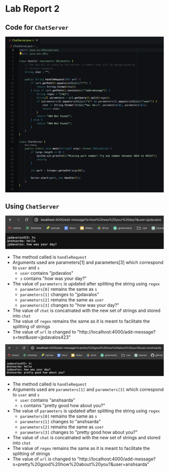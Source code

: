 # Lab Report 2

## Code for `ChatServer`

![Image](lab-report-2-pics/ChatServer-code.png)

## Using `ChatServer`
![Image](lab-report-2-pics/using-ChatServer-1.png)

* The method called is `handleRequest`
* Arguments used are parameters[1] and parameters[3] which correspond to `user` and `s`
  * `user` contains "jpdavalos"
  * `s` contains "how was your day?"
* The value of `parameters` is updated after splitting the string using `regex`
  *  `parameters[0]` remains the same as `s`
  *  `parameters[1]` changes to "jpdavalos"
  *  `parameters[2]` remains the same as `user`
  *  `parameters[3]` changes to "how was your day?"
* The value of `chat` is concatnated with the new set of strings and stored into `chat`
* The value of `regex` remains the same as it is meant to facilitate the splitting of strings
* The value of `url` is changed to "http://localhost:4000/add-message?s=test&user=jpdavalos423"

 
![Image](lab-report-2-pics/using-ChatServer-2.png)

* The method called is `handleRequest`
* Arguments used are `parameters[1]` and `parameters[3]` which correspond to `user` and `s`
  * `user` contains "anshsarda"
  * `s` contains "pretty good how about you?"
* The value of `parameters` is updated after splitting the string using `regex`
  *  `parameters[0]` remains the same as `s`
  *  `parameters[1]` changes to "anshsarda"
  *  `parameters[2]` remains the same as `user`
  *  `parameters[3]` changes to "pretty good how about you?"
* The value of `chat` is concatnated with the new set of strings and stored into `chat`
* The value of `regex` remains the same as it is meant to facilitate the splitting of strings
* The value of `url` is changed to "http://localhost:4000/add-message?s=pretty%20good%20how%20about%20you?&user=anshsarda"

